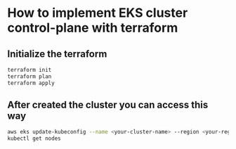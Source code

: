 # How to implement EKS cluster control-plane with terraform

## Initialize the terraform

```sh
terraform init
terraform plan
terraform apply
```

## After created the cluster you can access this way

```sh
aws eks update-kubeconfig --name <your-cluster-name> --region <your-region>
kubectl get nodes
```
